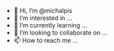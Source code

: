 - 👋 Hi, I’m @michalpis
- 👀 I’m interested in ...
- 🌱 I’m currently learning ...
- 💞️ I’m looking to collaborate on ...
- 📫 How to reach me ...

<!---
michalpis/michalpis is a ✨ special ✨ repository because its `README.md` (this file) appears on your GitHub profile.
You can click the Preview link to take a look at your changes.
--->
